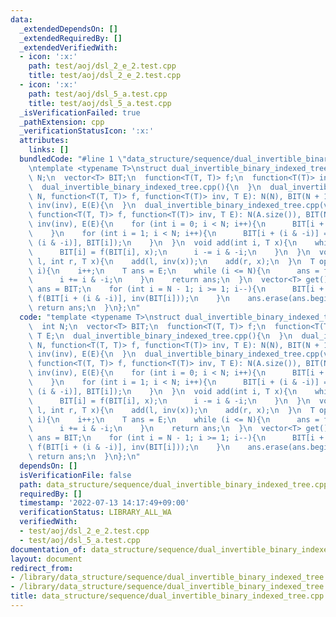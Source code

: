 ```yaml
---
data:
  _extendedDependsOn: []
  _extendedRequiredBy: []
  _extendedVerifiedWith:
  - icon: ':x:'
    path: test/aoj/dsl_2_e_2.test.cpp
    title: test/aoj/dsl_2_e_2.test.cpp
  - icon: ':x:'
    path: test/aoj/dsl_5_a.test.cpp
    title: test/aoj/dsl_5_a.test.cpp
  _isVerificationFailed: true
  _pathExtension: cpp
  _verificationStatusIcon: ':x:'
  attributes:
    links: []
  bundledCode: "#line 1 \"data_structure/sequence/dual_invertible_binary_indexed_tree.cpp\"\
    \ntemplate <typename T>\nstruct dual_invertible_binary_indexed_tree.cpp{\n  int\
    \ N;\n  vector<T> BIT;\n  function<T(T, T)> f;\n  function<T(T)> inv;\n  T E;\n\
    \  dual_invertible_binary_indexed_tree.cpp(){\n  }\n  dual_invertible_binary_indexed_tree.cpp(int\
    \ N, function<T(T, T)> f, function<T(T)> inv, T E): N(N), BIT(N + 1, E), f(f),\
    \ inv(inv), E(E){\n  }\n  dual_invertible_binary_indexed_tree.cpp(vector<T> &A,\
    \ function<T(T, T)> f, function<T(T)> inv, T E): N(A.size()), BIT(N + 1), f(f),\
    \ inv(inv), E(E){\n    for (int i = 0; i < N; i++){\n      BIT[i + 1] = A[i];\n\
    \    }\n    for (int i = 1; i < N; i++){\n      BIT[i + (i & -i)] = f(BIT[i +\
    \ (i & -i)], BIT[i]);\n    }\n  }\n  void add(int i, T x){\n    while (i > 0){\n\
    \      BIT[i] = f(BIT[i], x);\n      i -= i & -i;\n    }\n  }\n  void add(int\
    \ l, int r, T x){\n    add(l, inv(x));\n    add(r, x);\n  }\n  T operator [](int\
    \ i){\n    i++;\n    T ans = E;\n    while (i <= N){\n      ans = f(ans, BIT[i]);\n\
    \      i += i & -i;\n    }\n    return ans;\n  }\n  vector<T> get(){\n    vector<T>\
    \ ans = BIT;\n    for (int i = N - 1; i >= 1; i--){\n      BIT[i + (i & -i)] =\
    \ f(BIT[i + (i & -i)], inv(BIT[i]));\n    }\n    ans.erase(ans.begin());\n   \
    \ return ans;\n  }\n};\n"
  code: "template <typename T>\nstruct dual_invertible_binary_indexed_tree.cpp{\n\
    \  int N;\n  vector<T> BIT;\n  function<T(T, T)> f;\n  function<T(T)> inv;\n \
    \ T E;\n  dual_invertible_binary_indexed_tree.cpp(){\n  }\n  dual_invertible_binary_indexed_tree.cpp(int\
    \ N, function<T(T, T)> f, function<T(T)> inv, T E): N(N), BIT(N + 1, E), f(f),\
    \ inv(inv), E(E){\n  }\n  dual_invertible_binary_indexed_tree.cpp(vector<T> &A,\
    \ function<T(T, T)> f, function<T(T)> inv, T E): N(A.size()), BIT(N + 1), f(f),\
    \ inv(inv), E(E){\n    for (int i = 0; i < N; i++){\n      BIT[i + 1] = A[i];\n\
    \    }\n    for (int i = 1; i < N; i++){\n      BIT[i + (i & -i)] = f(BIT[i +\
    \ (i & -i)], BIT[i]);\n    }\n  }\n  void add(int i, T x){\n    while (i > 0){\n\
    \      BIT[i] = f(BIT[i], x);\n      i -= i & -i;\n    }\n  }\n  void add(int\
    \ l, int r, T x){\n    add(l, inv(x));\n    add(r, x);\n  }\n  T operator [](int\
    \ i){\n    i++;\n    T ans = E;\n    while (i <= N){\n      ans = f(ans, BIT[i]);\n\
    \      i += i & -i;\n    }\n    return ans;\n  }\n  vector<T> get(){\n    vector<T>\
    \ ans = BIT;\n    for (int i = N - 1; i >= 1; i--){\n      BIT[i + (i & -i)] =\
    \ f(BIT[i + (i & -i)], inv(BIT[i]));\n    }\n    ans.erase(ans.begin());\n   \
    \ return ans;\n  }\n};\n"
  dependsOn: []
  isVerificationFile: false
  path: data_structure/sequence/dual_invertible_binary_indexed_tree.cpp
  requiredBy: []
  timestamp: '2022-07-13 14:17:49+09:00'
  verificationStatus: LIBRARY_ALL_WA
  verifiedWith:
  - test/aoj/dsl_2_e_2.test.cpp
  - test/aoj/dsl_5_a.test.cpp
documentation_of: data_structure/sequence/dual_invertible_binary_indexed_tree.cpp
layout: document
redirect_from:
- /library/data_structure/sequence/dual_invertible_binary_indexed_tree.cpp
- /library/data_structure/sequence/dual_invertible_binary_indexed_tree.cpp.html
title: data_structure/sequence/dual_invertible_binary_indexed_tree.cpp
---
```


